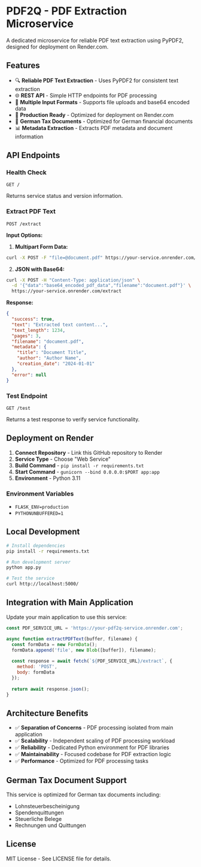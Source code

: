 # PDF2Q - PDF Extraction Microservice

A dedicated microservice for reliable PDF text extraction using PyPDF2, designed for deployment on Render.com.

## Features

- 🔍 **Reliable PDF Text Extraction** - Uses PyPDF2 for consistent text extraction
- 🌐 **REST API** - Simple HTTP endpoints for PDF processing
- 📄 **Multiple Input Formats** - Supports file uploads and base64 encoded data
- 🚀 **Production Ready** - Optimized for deployment on Render.com
- 🔧 **German Tax Documents** - Optimized for German financial documents
- 📊 **Metadata Extraction** - Extracts PDF metadata and document information

## API Endpoints

### Health Check
```
GET /
```
Returns service status and version information.

### Extract PDF Text
```
POST /extract
```

**Input Options:**

1. **Multipart Form Data:**
```bash
curl -X POST -F "file=@document.pdf" https://your-service.onrender.com/extract
```

2. **JSON with Base64:**
```bash
curl -X POST -H "Content-Type: application/json" \
  -d '{"data":"base64_encoded_pdf_data","filename":"document.pdf"}' \
  https://your-service.onrender.com/extract
```

**Response:**
```json
{
  "success": true,
  "text": "Extracted text content...",
  "text_length": 1234,
  "pages": 3,
  "filename": "document.pdf",
  "metadata": {
    "title": "Document Title",
    "author": "Author Name",
    "creation_date": "2024-01-01"
  },
  "error": null
}
```

### Test Endpoint
```
GET /test
```
Returns a test response to verify service functionality.

## Deployment on Render

1. **Connect Repository** - Link this GitHub repository to Render
2. **Service Type** - Choose "Web Service"
3. **Build Command** - `pip install -r requirements.txt`
4. **Start Command** - `gunicorn --bind 0.0.0.0:$PORT app:app`
5. **Environment** - Python 3.11

### Environment Variables
- `FLASK_ENV=production`
- `PYTHONUNBUFFERED=1`

## Local Development

```bash
# Install dependencies
pip install -r requirements.txt

# Run development server
python app.py

# Test the service
curl http://localhost:5000/
```

## Integration with Main Application

Update your main application to use this service:

```javascript
const PDF_SERVICE_URL = 'https://your-pdf2q-service.onrender.com';

async function extractPDFText(buffer, filename) {
  const formData = new FormData();
  formData.append('file', new Blob([buffer]), filename);
  
  const response = await fetch(`${PDF_SERVICE_URL}/extract`, {
    method: 'POST',
    body: formData
  });
  
  return await response.json();
}
```

## Architecture Benefits

- ✅ **Separation of Concerns** - PDF processing isolated from main application
- ✅ **Scalability** - Independent scaling of PDF processing workload
- ✅ **Reliability** - Dedicated Python environment for PDF libraries
- ✅ **Maintainability** - Focused codebase for PDF extraction logic
- ✅ **Performance** - Optimized for PDF processing tasks

## German Tax Document Support

This service is optimized for German tax documents including:
- Lohnsteuerbescheinigung
- Spendenquittungen
- Steuerliche Belege
- Rechnungen und Quittungen

## License

MIT License - See LICENSE file for details.